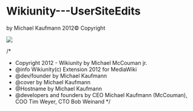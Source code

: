Wikiunity---UserSiteEdits
=========================

by Michael Kaufmann 2012© Copyright

<img src="https://raw.github.com/McCouman/Wikiunity-Legend-Tag/master/Wikiunity.png">

/*
* Copyright 2012 - Wikiunity by Michael McCouman jr.
* @info Wikiunity(c) Extension 2012 for MediaWiki
* @dev/founder by Michael Kaufmann
* @cover by Michael Kaufmann
* @Hostname by Michael Kaufmann
* @developers and founders by CEO Michael Kaufmann (McCouman), COO Tim Weyer, CTO Bob Weinand
*/

